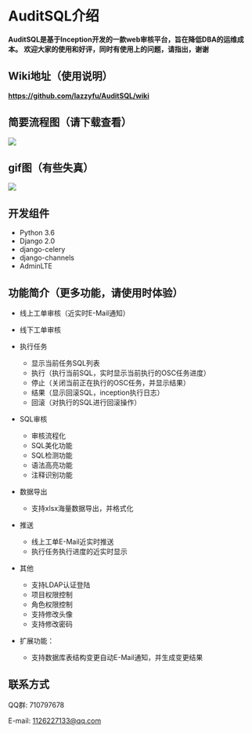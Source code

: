 AuditSQL介绍
===============

**AuditSQL是基于Inception开发的一款web审核平台，旨在降低DBA的运维成本。**
**欢迎大家的使用和好评，同时有使用上的问题，请指出，谢谢**

## Wiki地址（使用说明）

**https://github.com/lazzyfu/AuditSQL/wiki**


## 简要流程图（请下载查看）

![](https://github.com/lazzyfu/AuditSQL/blob/master/media/gif/liuchengtu.png)

## gif图（有些失真）

![](https://github.com/lazzyfu/AuditSQL/blob/master/media/gif/show.gif)


## 开发组件

- Python 3.6
- Django 2.0 
- django-celery
- django-channels
- AdminLTE

## 功能简介（更多功能，请使用时体验）

- 线上工单审核（近实时E-Mail通知）

- 线下工单审核

- 执行任务
   - 显示当前任务SQL列表
   - 执行（执行当前SQL，实时显示当前执行的OSC任务进度）
   - 停止（关闭当前正在执行的OSC任务，并显示结果）
   - 结果（显示回滚SQL，inception执行日志）
   - 回滚（对执行的SQL进行回滚操作）

- SQL审核
   - 审核流程化
   - SQL美化功能
   - SQL检测功能
   - 语法高亮功能
   - 注释识别功能

- 数据导出
  - 支持xlsx海量数据导出，并格式化

- 推送
   - 线上工单E-Mail近实时推送
   - 执行任务执行进度的近实时显示
  
- 其他
   - 支持LDAP认证登陆
   - 项目权限控制
   - 角色权限控制
   - 支持修改头像
   - 支持修改密码
  
- 扩展功能：
   - 支持数据库表结构变更自动E-Mail通知，并生成变更结果

## 联系方式
   
QQ群: 710797678

E-mail: 1126227133@qq.com
